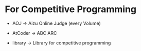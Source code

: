 # For Competitive Programming

- AOJ -> Aizu Online Judge (every Volume)

- AtCoder -> ABC ARC

- library -> Library for competitive programming
